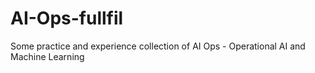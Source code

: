 # AI-Ops-fullfil
Some practice and experience collection of AI Ops - Operational AI and Machine Learning
